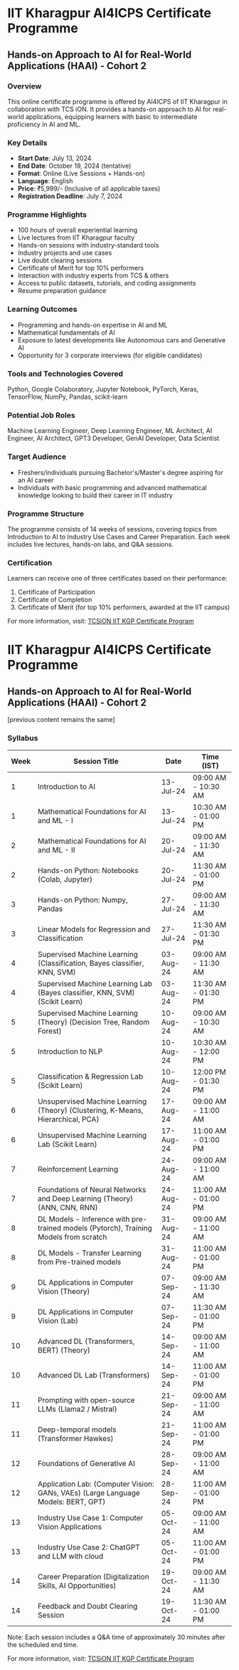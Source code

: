 # IIT Kharagpur AI4ICPS Certificate Programme

## Hands-on Approach to AI for Real-World Applications (HAAI) - Cohort 2

### Overview
This online certificate programme is offered by AI4ICPS of IIT Kharagpur in collaboration with TCS iON. It provides a hands-on approach to AI for real-world applications, equipping learners with basic to intermediate proficiency in AI and ML.

### Key Details
- **Start Date**: July 13, 2024
- **End Date**: October 19, 2024 (tentative)
- **Format**: Online (Live Sessions + Hands-on)
- **Language**: English
- **Price**: ₹5,999/- (Inclusive of all applicable taxes)
- **Registration Deadline**: July 7, 2024

### Programme Highlights
- 100 hours of overall experiential learning
- Live lectures from IIT Kharagpur faculty
- Hands-on sessions with industry-standard tools
- Industry projects and use cases
- Live doubt clearing sessions
- Certificate of Merit for top 10% performers
- Interaction with industry experts from TCS & others
- Access to public datasets, tutorials, and coding assignments
- Resume preparation guidance

### Learning Outcomes
- Programming and hands-on expertise in AI and ML
- Mathematical fundamentals of AI
- Exposure to latest developments like Autonomous cars and Generative AI
- Opportunity for 3 corporate interviews (for eligible candidates)

### Tools and Technologies Covered
Python, Google Colaboratory, Jupyter Notebook, PyTorch, Keras, TensorFlow, NumPy, Pandas, scikit-learn

### Potential Job Roles
Machine Learning Engineer, Deep Learning Engineer, ML Architect, AI Engineer, AI Architect, GPT3 Developer, GenAI Developer, Data Scientist

### Target Audience
- Freshers/individuals pursuing Bachelor's/Master's degree aspiring for an AI career
- Individuals with basic programming and advanced mathematical knowledge looking to build their career in IT industry

### Programme Structure
The programme consists of 14 weeks of sessions, covering topics from Introduction to AI to Industry Use Cases and Career Preparation. Each week includes live lectures, hands-on labs, and Q&A sessions.

### Certification
Learners can receive one of three certificates based on their performance:
1. Certificate of Participation
2. Certificate of Completion
3. Certificate of Merit (for top 10% performers, awarded at the IIT campus)

For more information, visit: [TCSiON IIT KGP Certificate Program](https://www.tcsion.com/hub/iit-kgp-certificate-program/hands-on-approach-to-ai/)

# IIT Kharagpur AI4ICPS Certificate Programme

## Hands-on Approach to AI for Real-World Applications (HAAI) - Cohort 2

[previous content remains the same]

### Syllabus

| Week | Session Title | Date | Time (IST) |
|------|---------------|------|------------|
| 1 | Introduction to AI | 13-Jul-24 | 09:00 AM - 10:30 AM |
| 1 | Mathematical Foundations for AI and ML - I | 13-Jul-24 | 10:30 AM - 01:00 PM |
| 2 | Mathematical Foundations for AI and ML - II | 20-Jul-24 | 09:00 AM - 11:30 AM |
| 2 | Hands-on Python: Notebooks (Colab, Jupyter) | 20-Jul-24 | 11:30 AM - 01:00 PM |
| 3 | Hands-on Python: Numpy, Pandas | 27-Jul-24 | 09:00 AM - 11:30 AM |
| 3 | Linear Models for Regression and Classification | 27-Jul-24 | 11:30 AM - 01:30 PM |
| 4 | Supervised Machine Learning (Classification, Bayes classifier, KNN, SVM) | 03-Aug-24 | 09:00 AM - 11:30 AM |
| 4 | Supervised Machine Learning Lab (Bayes classifier, KNN, SVM) (Scikit Learn) | 03-Aug-24 | 11:30 AM - 01:30 PM |
| 5 | Supervised Machine Learning (Theory) (Decision Tree, Random Forest) | 10-Aug-24 | 09:00 AM - 10:30 AM |
| 5 | Introduction to NLP | 10-Aug-24 | 10:30 AM - 12:00 PM |
| 5 | Classification & Regression Lab (Scikit Learn) | 10-Aug-24 | 12:00 PM - 01:30 PM |
| 6 | Unsupervised Machine Learning (Theory) (Clustering, K-Means, Hierarchical, PCA) | 17-Aug-24 | 09:00 AM - 11:00 AM |
| 6 | Unsupervised Machine Learning Lab (Scikit Learn) | 17-Aug-24 | 11:00 AM - 01:00 PM |
| 7 | Reinforcement Learning | 24-Aug-24 | 09:00 AM - 11:00 AM |
| 7 | Foundations of Neural Networks and Deep Learning (Theory) (ANN, CNN, RNN) | 24-Aug-24 | 11:00 AM - 01:00 PM |
| 8 | DL Models - Inference with pre-trained models (Pytorch), Training Models from scratch | 31-Aug-24 | 09:00 AM - 11:00 AM |
| 8 | DL Models - Transfer Learning from Pre-trained models | 31-Aug-24 | 11:00 AM - 01:00 PM |
| 9 | DL Applications in Computer Vision (Theory) | 07-Sep-24 | 09:00 AM - 11:30 AM |
| 9 | DL Applications in Computer Vision (Lab) | 07-Sep-24 | 11:30 AM - 01:00 PM |
| 10 | Advanced DL (Transformers, BERT) (Theory) | 14-Sep-24 | 09:00 AM - 11:00 AM |
| 10 | Advanced DL Lab (Transformers) | 14-Sep-24 | 11:00 AM - 01:00 PM |
| 11 | Prompting with open-source LLMs (Llama2 / Mistral) | 21-Sep-24 | 09:00 AM - 11:00 AM |
| 11 | Deep-temporal models (Transformer Hawkes) | 21-Sep-24 | 11:00 AM - 01:00 PM |
| 12 | Foundations of Generative AI | 28-Sep-24 | 09:00 AM - 11:00 AM |
| 12 | Application Lab: (Computer Vision: GANs, VAEs) (Large Language Models: BERT, GPT) | 28-Sep-24 | 11:00 AM - 01:00 PM |
| 13 | Industry Use Case 1: Computer Vision Applications | 05-Oct-24 | 09:00 AM - 11:00 AM |
| 13 | Industry Use Case 2: ChatGPT and LLM with cloud | 05-Oct-24 | 11:00 AM - 01:00 PM |
| 14 | Career Preparation (Digitalization Skills, AI Opportunities) | 19-Oct-24 | 09:00 AM - 11:30 AM |
| 14 | Feedback and Doubt Clearing Session | 19-Oct-24 | 11:30 AM - 01:00 PM |

Note: Each session includes a Q&A time of approximately 30 minutes after the scheduled end time.

For more information, visit: [TCSiON IIT KGP Certificate Program](https://www.tcsion.com/hub/iit-kgp-certificate-program/hands-on-approach-to-ai/)
